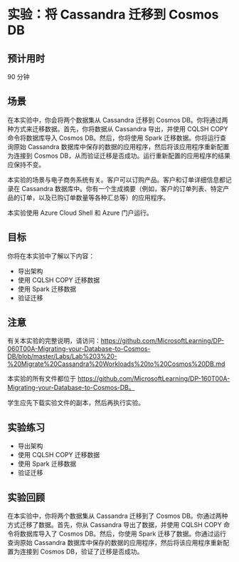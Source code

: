 ﻿---
lab:
    title: '将 Cassandra 迁移到 Cosmos DB'
    module: '模块 3:将 Cassandra 工作负荷迁移到 Cosmos DB'
---

# 实验：将 Cassandra 迁移到 Cosmos DB

## 预计用时

90 分钟

## 场景

在本实验中，你会将两个数据集从 Cassandra 迁移到 Cosmos DB。你将通过两种方式来迁移数据。首先，你将数据从 Cassandra 导出，并使用 CQLSH COPY 命令将数据库导入 Cosmos DB。然后，你将使用 Spark 迁移数据。你将运行查询原始 Cassandra 数据库中保存的数据的应用程序，然后将该应用程序重新配置为连接到 Cosmos DB，从而验证迁移是否成功。运行重新配置的应用程序的结果应保持不变。

本实验的场景与电子商务系统有关。客户可以订购产品。客户和订单详细信息都记录在 Cassandra 数据库中。你有一个生成摘要（例如，客户的订单列表、特定产品的订单，以及已购订单数量等各种汇总等）的应用程序。

本实验使用 Azure Cloud Shell 和 Azure 门户运行。

## 目标

你将在本实验中了解以下内容：

* 导出架构
* 使用 CQLSH COPY 迁移数据
* 使用 Spark 迁移数据
* 验证迁移

## 注意

有关本实验的完整说明，请访问：https://github.com/MicrosoftLearning/DP-060T00A-Migrating-your-Database-to-Cosmos-DB/blob/master/Labs/Lab%203%20-%20Migrate%20Cassandra%20Workloads%20to%20Cosmos%20DB.md

本实验的所有文件都位于 https://github.com/MicrosoftLearning/DP-160T00A-Migrating-your-Database-to-Cosmos-DB。

学生应先下载实验文件的副本，然后再执行实验。

## 实验练习

* 导出架构
* 使用 CQLSH COPY 迁移数据
* 使用 Spark 迁移数据
* 验证迁移

## 实验回顾

在本实验中，你将两个数据集从 Cassandra 迁移到了 Cosmos DB。你通过两种方式迁移了数据。首先，你从 Cassandra 导出了数据，并使用 CQLSH COPY 命令将数据库导入了 Cosmos DB。然后，你使用 Spark 迁移了数据。你通过运行查询原始 Cassandra 数据库中保存的数据的应用程序，然后将该应用程序重新配置为连接到 Cosmos DB，验证了迁移是否成功。
